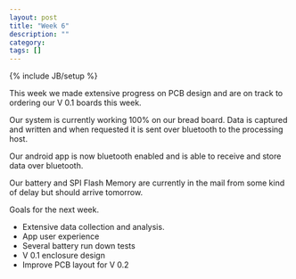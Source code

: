 ```yaml
---
layout: post
title: "Week 6"
description: ""
category: 
tags: []
---
```

{% include JB/setup %}

This week we made extensive progress on PCB design and are on track to ordering our V 0.1 boards this week. 

Our system is currently working 100% on our bread board. Data is captured and written and when requested it is sent over bluetooth to the processing host.

Our android app is now bluetooth enabled and is able to receive and store data over bluetooth.

Our battery and SPI Flash Memory are currently in the mail from some kind of delay but should arrive tomorrow.

Goals for the next week.

* Extensive data collection and analysis.
* App user experience
* Several battery run down tests
* V 0.1 enclosure design
* Improve PCB layout for V 0.2

